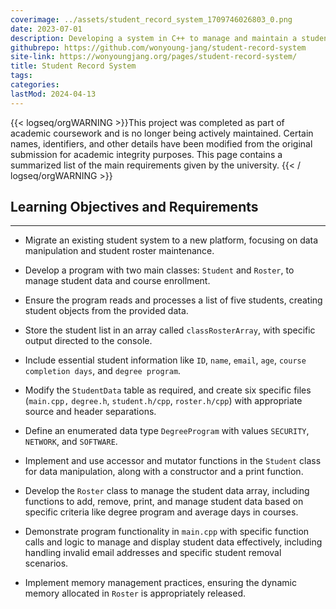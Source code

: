 ```yaml
---
coverimage: ../assets/student_record_system_1709746026803_0.png
date: 2023-07-01
description: Developing a system in C++ to manage and maintain a student roster, involving data manipulation and object-oriented programming.
githubrepo: https://github.com/wonyoung-jang/student-record-system
site-link: https://wonyoungjang.org/pages/student-record-system/
title: Student Record System
tags:
categories:
lastMod: 2024-04-13
---
```

{{< logseq/orgWARNING >}}This project was completed as part of academic coursework and is no longer being actively maintained. Certain names, identifiers, and other details have been modified from the original submission for academic integrity purposes. This page contains a summarized list of the main requirements given by the university.
{{< / logseq/orgWARNING >}}

## Learning Objectives and Requirements
---

  + Migrate an existing student system to a new platform, focusing on data manipulation and student roster maintenance.

  + Develop a program with two main classes: `Student` and `Roster`, to manage student data and course enrollment.

  + Ensure the program reads and processes a list of five students, creating student objects from the provided data.

  + Store the student list in an array called `classRosterArray`, with specific output directed to the console.

  + Include essential student information like `ID`, `name`, `email`, `age`, `course completion days`, and `degree program`.

  + Modify the `StudentData` table as required, and create six specific files (`main.cpp,` `degree.h`, `student.h/cpp`, `roster.h/cpp`) with appropriate source and header separations.

  + Define an enumerated data type `DegreeProgram` with values `SECURITY`, `NETWORK`, and `SOFTWARE`.

  + Implement and use accessor and mutator functions in the `Student` class for data manipulation, along with a constructor and a print function.

  + Develop the `Roster` class to manage the student data array, including functions to add, remove, print, and manage student data based on specific criteria like degree program and average days in courses.

  + Demonstrate program functionality in `main.cpp` with specific function calls and logic to manage and display student data effectively, including handling invalid email addresses and specific student removal scenarios.

  + Implement memory management practices, ensuring the dynamic memory allocated in `Roster` is appropriately released.
